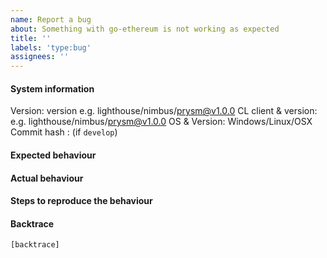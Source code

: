 ```yaml
---
name: Report a bug
about: Something with go-ethereum is not working as expected
title: ''
labels: 'type:bug'
assignees: ''
---
```


#### System information

Version: version e.g. lighthouse/nimbus/prysm@v1.0.0
CL client & version: e.g. lighthouse/nimbus/prysm@v1.0.0
OS & Version: Windows/Linux/OSX
Commit hash : (if `develop`)

#### Expected behaviour


#### Actual behaviour


#### Steps to reproduce the behaviour


#### Backtrace

````
[backtrace]
````